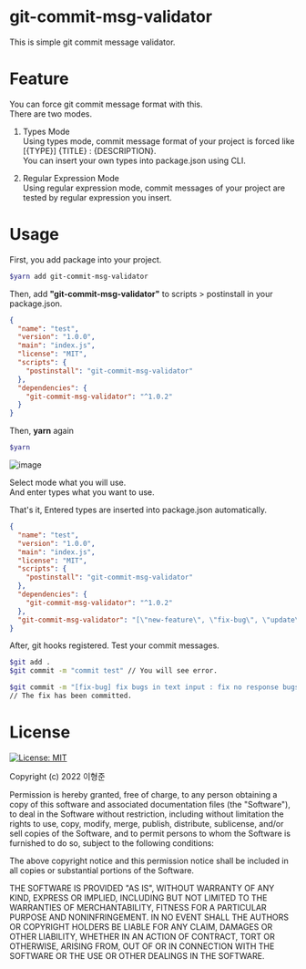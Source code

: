 # git-commit-msg-validator
This is simple git commit message validator.

# Feature
You can force git commit message format with this.<br/>
There are two modes.

1. Types Mode <br/>
Using types mode, commit message format of your project is forced like [{TYPE}] {TITLE} : {DESCRIPTION}.</br>
You can insert your own types into package.json using CLI.

2. Regular Expression Mode <br/>
Using regular expression mode, commit messages of your project are tested by regular expression you insert.

# Usage
First, you add package into your project.
```sh
$yarn add git-commit-msg-validator
```

Then, add **"git-commit-msg-validator"** to scripts > postinstall in your package.json.
```json
{
  "name": "test",
  "version": "1.0.0",
  "main": "index.js",
  "license": "MIT",
  "scripts": {
    "postinstall": "git-commit-msg-validator"
  },
  "dependencies": {
    "git-commit-msg-validator": "^1.0.2"
  }
}
```

Then, **yarn** again
```sh
$yarn
```

![image](https://user-images.githubusercontent.com/49009864/176138559-89f5ff6b-2094-4363-848b-538f4c8c27e6.png)

Select mode what you will use. <br/>
And enter types what you want to use.

That's it, Entered types are inserted into package.json automatically.
```json
{
  "name": "test",
  "version": "1.0.0",
  "main": "index.js",
  "license": "MIT",
  "scripts": {
    "postinstall": "git-commit-msg-validator"
  },
  "dependencies": {
    "git-commit-msg-validator": "^1.0.2"
  },
  "git-commit-msg-validator": "[\"new-feature\", \"fix-bug\", \"update\", \"modify\"]"
}
```

After, git hooks registered.
Test your commit messages.

```sh
$git add .
$git commit -m "commit test" // You will see error.

$git commit -m "[fix-bug] fix bugs in text input : fix no response bugs in input component." 
// The fix has been committed.
```

# License 
[![License: MIT](https://img.shields.io/badge/License-MIT-yellow.svg)](https://opensource.org/licenses/MIT)

Copyright (c) 2022 이형준

Permission is hereby granted, free of charge, to any person obtaining a copy
of this software and associated documentation files (the "Software"), to deal
in the Software without restriction, including without limitation the rights
to use, copy, modify, merge, publish, distribute, sublicense, and/or sell
copies of the Software, and to permit persons to whom the Software is
furnished to do so, subject to the following conditions:

The above copyright notice and this permission notice shall be included in all
copies or substantial portions of the Software.

THE SOFTWARE IS PROVIDED "AS IS", WITHOUT WARRANTY OF ANY KIND, EXPRESS OR
IMPLIED, INCLUDING BUT NOT LIMITED TO THE WARRANTIES OF MERCHANTABILITY,
FITNESS FOR A PARTICULAR PURPOSE AND NONINFRINGEMENT. IN NO EVENT SHALL THE
AUTHORS OR COPYRIGHT HOLDERS BE LIABLE FOR ANY CLAIM, DAMAGES OR OTHER
LIABILITY, WHETHER IN AN ACTION OF CONTRACT, TORT OR OTHERWISE, ARISING FROM,
OUT OF OR IN CONNECTION WITH THE SOFTWARE OR THE USE OR OTHER DEALINGS IN THE
SOFTWARE.

